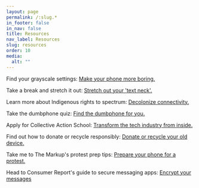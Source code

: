 ```yaml
---
layout: page
permalink: /:slug.*
in_footer: false
in_nav: false
title: Resources
nav_label: Resources
slug: resources
order: 10
media:
  alt: ""
---
```

[](https://www.theverge.com/23637672/grayscale-iphone-android-pixel-samsung-galaxy-how-to)Find your grayscale settings: [Make your phone more boring.](https://www.theverge.com/23637672/grayscale-iphone-android-pixel-samsung-galaxy-how-to)

[](https://www.self.com/gallery/tech-neck-exercises)Take a break and stretch it out: [Stretch out your 'text neck'.](https://www.self.com/gallery/tech-neck-exercises)

[](https://www.internetsociety.org/blog/2022/12/indigenous-connectivity-five-bold-calls-to-action/)Learn more about Indigenous rights to spectrum: [Decolonize connectivity.](https://www.internetsociety.org/blog/2022/12/indigenous-connectivity-five-bold-calls-to-action/)

[](https://josebriones.org/dumbphone-finder)Take the dumbphone quiz: [Find the dumbphone for you.](https://josebriones.org/dumbphone-finder)

[](https://school.logicmag.io/)Apply for Collective Action School: [Transform the tech industry from inside.](https://school.logicmag.io/)

[](https://www.epa.gov/recycle/electronics-donation-and-recycling)Find out how to donate or recycle responsibly: [Donate or recycle your old device.](https://www.epa.gov/recycle/electronics-donation-and-recycling)

[](https://themarkup.org/the-breakdown/2020/06/04/how-do-i-prepare-my-phone-for-a-protest)Take me to The Markup's protest prep tips: [Prepare your phone for a protest.](https://themarkup.org/the-breakdown/2020/06/04/how-do-i-prepare-my-phone-for-a-protest)

Head to Consumer Report's guide to secure messaging apps: [Encrypt your messages](https://www.consumerreports.org/mobile-apps/how-to-pick-a-secure-messaging-app/)